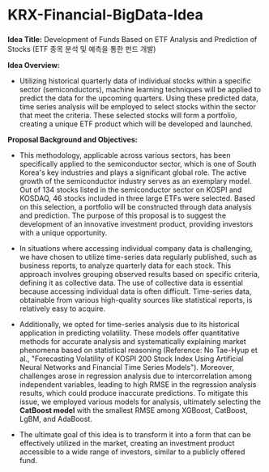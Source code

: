 # KRX-Financial-BigData-Idea

###
**Idea Title:** Development of Funds Based on ETF Analysis and Prediction of Stocks (ETF 종목 분석 및 예측을 통한 펀드 개발)

**Idea Overview:**  
- Utilizing historical quarterly data of individual stocks within a specific sector (semiconductors), machine learning techniques will be applied to predict the data for the upcoming quarters. Using these predicted data, time series analysis will be employed to select stocks within the sector that meet the criteria. These selected stocks will form a portfolio, creating a unique ETF product which will be developed and launched.

**Proposal Background and Objectives:**  
- This methodology, applicable across various sectors, has been specifically applied to the semiconductor sector, which is one of South Korea's key industries and plays a significant global role. The active growth of the semiconductor industry serves as an exemplary model. Out of 134 stocks listed in the semiconductor sector on KOSPI and KOSDAQ, 46 stocks included in three large ETFs were selected. Based on this selection, a portfolio will be constructed through data analysis and prediction. The purpose of this proposal is to suggest the development of an innovative investment product, providing investors with a unique opportunity.
  
- In situations where accessing individual company data is challenging, we have chosen to utilize time-series data regularly published, such as business reports, to analyze quarterly data for each stock. This approach involves grouping observed results based on specific criteria, defining it as collective data. The use of collective data is essential because accessing individual data is often difficult. Time-series data, obtainable from various high-quality sources like statistical reports, is relatively easy to acquire.  
  
- Additionally, we opted for time-series analysis due to its historical application in predicting volatility. These models offer quantitative methods for accurate analysis and systematically explaining market phenomena based on statistical reasoning (Reference: No Tae-Hyup et al., "Forecasting Volatility of KOSPI 200 Stock Index Using Artificial Neural Networks and Financial Time Series Models"). Moreover, challenges arose in regression analysis due to intercorrelation among independent variables, leading to high RMSE in the regression analysis results, which could produce inaccurate predictions. To mitigate this issue, we employed various models for analysis, ultimately selecting the **CatBoost model** with the smallest RMSE among XGBoost, CatBoost, LgBM, and AdaBoost.  
  
- The ultimate goal of this idea is to transform it into a form that can be effectively utilized in the market, creating an investment product accessible to a wide range of investors, similar to a publicly offered fund.
